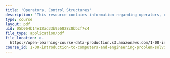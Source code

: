 ```yaml
---
title: 'Operators, Control Structures'
description: 'This resource contains information regarding operators, control structures.'
type: course
layout: pdf
uid: 05b064b14e12ad33b956828c8bbcf7c4
file_type: application/pdf
file_location: >-
  https://open-learning-course-data-production.s3.amazonaws.com/1-00-introduction-to-computers-and-engineering-problem-solving-spring-2012/05b064b14e12ad33b956828c8bbcf7c4_MIT1_00S12_Lec_3.pdf
course_id: 1-00-introduction-to-computers-and-engineering-problem-solving-spring-2012
---
```

